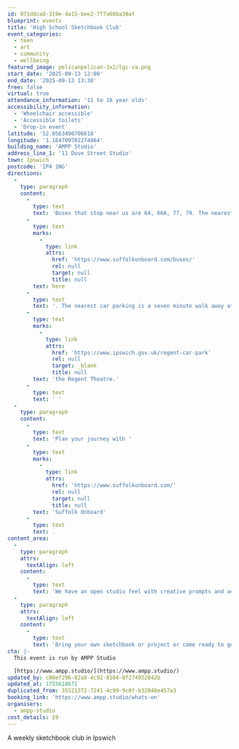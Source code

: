 ```yaml
---
id: 071ddca8-319e-4a15-bee2-7f7a60ba30af
blueprint: events
title: 'High School Sketchbook Club'
event_categories:
  - teen
  - art
  - community
  - wellbeing
featured_image: pelicanpelican-3x2/lgc-va.png
start_date: '2025-09-13 12:00'
end_date: '2025-09-13 13:30'
free: false
virtual: true
attendance_information: '11 to 18 year olds'
accessibility_information:
  - 'Wheelchair accessible'
  - 'Accessible toilets'
  - 'Drop-in event'
latitude: '52.0563490706618'
longitude: '1.164709702274864'
building_name: 'AMPP Studio'
address_line_1: '11 Dove Street Studio'
town: Ipswich
postcode: 'IP4 1NG'
directions:
  -
    type: paragraph
    content:
      -
        type: text
        text: 'Buses that stop near us are 64, 66A, 77, 79. The nearest bus stop is one minute walk away, see the latest bus timetables '
      -
        type: text
        marks:
          -
            type: link
            attrs:
              href: 'https://www.suffolkonboard.com/buses/'
              rel: null
              target: null
              title: null
        text: here
      -
        type: text
        text: '. The nearest car parking is a seven minute walk away at '
      -
        type: text
        marks:
          -
            type: link
            attrs:
              href: 'https://www.ipswich.gov.uk/regent-car-park'
              rel: null
              target: _blank
              title: null
        text: 'the Regent Theatre.'
      -
        type: text
        text: ' '
  -
    type: paragraph
    content:
      -
        type: text
        text: 'Plan your journey with '
      -
        type: text
        marks:
          -
            type: link
            attrs:
              href: 'https://www.suffolkonboard.com/'
              rel: null
              target: null
              title: null
        text: 'Suffolk Onboard'
      -
        type: text
        text: .
content_area:
  -
    type: paragraph
    attrs:
      textAlign: left
    content:
      -
        type: text
        text: 'We have an open studio feel with creative prompts and access to materials and processes to illustrate, print make and create however you like.'
  -
    type: paragraph
    attrs:
      textAlign: left
    content:
      -
        type: text
        text: 'Bring your own sketchbook or project or come ready to get inspired!'
cta: |-
  This event is run by AMPP Studio

  [https://www.ampp.studio/](https://www.ampp.studio/)
updated_by: c86ef296-82a8-4c92-8104-8f274952842b
updated_at: 1755618671
duplicated_from: 35521372-7241-4c99-9c0f-b32048e457a3
booking_link: 'https://www.ampp.studio/whats-on'
organisers:
  - ampp-studio
cost_details: £9
---
```

A weekly sketchbook club in Ipswich